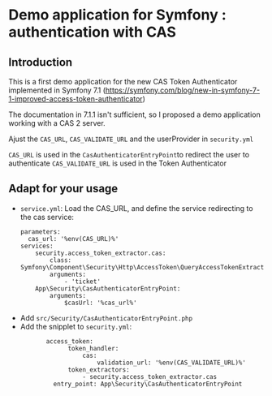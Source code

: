 # Demo application for Symfony : authentication with CAS

## Introduction
This is a first demo application for the new CAS Token Authenticator implemented in Symfony 7.1 (https://symfony.com/blog/new-in-symfony-7-1-improved-access-token-authenticator)

The documentation in 7.1.1 isn't sufficient, so I proposed a demo application working with a CAS 2 server.

Ajust the `CAS_URL`, `CAS_VALIDATE_URL` and the userProvider in `security.yml`

`CAS_URL` is used in the `CasAuthenticatorEntryPoint`to redirect the user to authenticate
`CAS_VALIDATE_URL` is used in the Token Authenticator

## Adapt for your usage

  * `service.yml`: Load the CAS_URL, and define the service redirecting to the cas service:
    ```
    parameters:
      cas_url: '%env(CAS_URL)%'
    services:
        security.access_token_extractor.cas:
            class: Symfony\Component\Security\Http\AccessToken\QueryAccessTokenExtractor
            arguments:
                - 'ticket'
        App\Security\CasAuthenticatorEntryPoint:
            arguments:
                $casUrl: '%cas_url%'
    ```
  * Add `src/Security/CasAuthenticatorEntryPoint.php`
  * Add the snipplet to `security.yml`:
    ```
           access_token:
                 token_handler:
                     cas:
                         validation_url: '%env(CAS_VALIDATE_URL)%'
                 token_extractors:
                     - security.access_token_extractor.cas
             entry_point: App\Security\CasAuthenticatorEntryPoint
    ```
